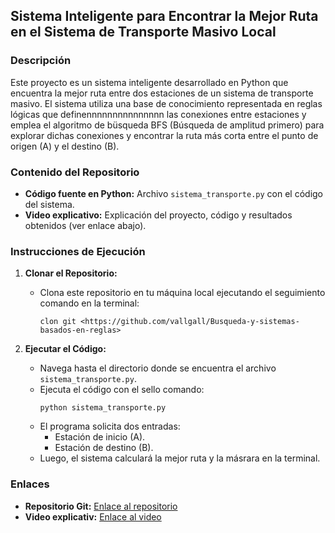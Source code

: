 ## **Sistema Inteligente para Encontrar la Mejor Ruta en el Sistema de Transporte Masivo Local**

### Descripción

Este proyecto es un sistema inteligente desarrollado en Python que encuentra la mejor ruta entre dos estaciones de un sistema de transporte masivo. El sistema utiliza una base de conocimiento representada en reglas lógicas que definennnnnnnnnnnnnnn las conexiones entre estaciones y emplea el algoritmo de büsqueda BFS (Búsqueda de amplitud primero) para explorar dichas conexiones y encontrar la ruta más corta entre el punto de origen (A) y el destino (B).

### **Contenido del Repositorio**

- **Código fuente en Python:** Archivo `sistema_transporte.py` con el código del sistema.
- **Video explicativo:** Explicación del proyecto, código y resultados obtenidos (ver enlace abajo).

### **Instrucciones de Ejecución**
   
1. **Clonar el Repositorio:**
   - Clona este repositorio en tu máquina local ejecutando el seguimiento comando en la terminal:
     ```
     clon git <https://github.com/vallgall/Busqueda-y-sistemas-basados-en-reglas>
     ```
     
2. **Ejecutar el Código:**
   - Navega hasta el directorio donde se encuentra el archivo `sistema_transporte.py`.
   - Ejecuta el código con el sello comando:
     ```
     python sistema_transporte.py
     ```
   - El programa solicita dos entradas:
     - Estación de inicio (A).
     - Estación de destino (B).
   - Luego, el sistema calculará la mejor ruta y la másrara en la terminal.


### **Enlaces**

- **Repositorio Git:** [Enlace al repositorio](https://github.com/vallgall/Busqueda-y-sistemas-basados-en-reglas)
- **Video explicativ:** [Enlace al video](https://laiberocol-my.sharepoint.com/:v:/g/personal/vorjuel4_estudiante_ibero_edu_co/EWNJ2nWchX1GncQb82BJsBABmS0RmJ5VTdSI49Jas0y6vg?nav=eyJyZWZlcnJhbEluZm8iOnsicmVmZXJyYWxBcHAiOiJPbmVEcml2ZUZvckJ1c2luZXNzIiwicmVmZXJyYWxBcHBQbGF0Zm9ybSI6IldlYiIsInJlZmVycmFsTW9kZSI6InZpZXciLCJyZWZlcnJhbFZpZXciOiJNeUZpbGVzTGlua0NvcHkifX0&e=rUvaEp)

